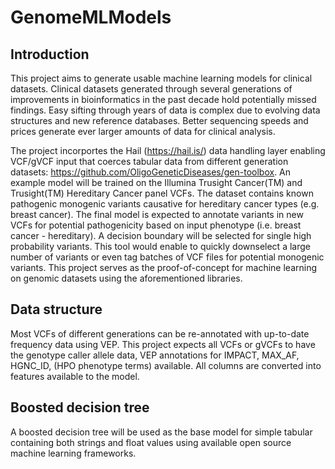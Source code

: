 # GenomeMLModels

## Introduction
This project aims to generate usable machine learning models for clinical datasets. Clinical datasets generated through several generations of improvements in bioinformatics in the past decade hold potentially missed findings. Easy sifting through years of data is complex due to evolving data structures and new reference databases. Better sequencing speeds and prices generate ever larger amounts of data for clinical analysis.

The project incorportes the Hail (https://hail.is/) data handling layer enabling VCF/gVCF input that coerces tabular data from different generation datasets: https://github.com/OligoGeneticDiseases/gen-toolbox. An example model will be trained on the Illumina Trusight Cancer(TM) and Trusight(TM) Hereditary Cancer panel VCFs. The dataset contains known pathogenic monogenic variants causative for hereditary cancer types (e.g. breast cancer). The final model is expected to annotate variants in new VCFs for potential pathogenicity based on input phenotype (i.e. breast cancer - hereditary). A decision boundary will be selected for single high probability variants. This tool would enable to quickly downselect a large number of variants or even tag batches of VCF files for potential monogenic variants. This project serves as the proof-of-concept for machine learning on genomic datasets using the aforementioned libraries.

## Data structure
Most VCFs of different generations can be re-annotated with up-to-date frequency data using VEP. This project expects all VCFs or gVCFs to have the genotype caller allele data, VEP annotations for IMPACT, MAX_AF, HGNC_ID, (HPO phenotype terms) available. All columns are converted into features available to the model. 

## Boosted decision tree
A boosted decision tree will be used as the base model for simple tabular containing both strings and float values using available open source machine learning frameworks.
